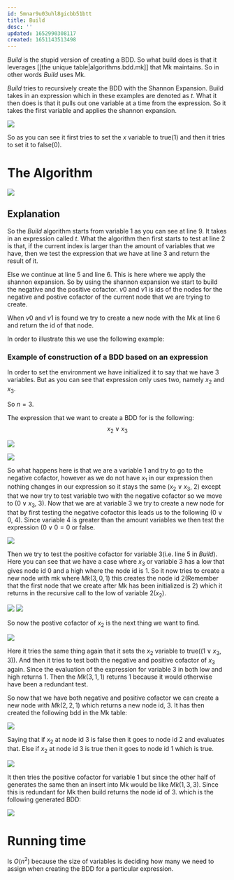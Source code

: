 ```yaml
---
id: 5mnar9u03uhl8gicbb51btt
title: Build
desc: ''
updated: 1652990308117
created: 1651143513498
---
```

*Build* is the stupid version of creating a BDD. So what build does is that it leverages [[the unique table|algorithms.bdd.mk]] that Mk maintains. So in other words *Build* uses Mk. 

*Build* tries to recursively create the BDD with the Shannon Expansion.
Build takes in an expression which in these examples are denoted as $t$. What it then does is that it pulls out one variable at a time from the expression. So it takes the first variable and applies the shannon expansion.

![](./assets/images/2022-04-28-13-04-34.png)

So as you can see it first tries to set the $x$ variable to true(1) and then it tries to set it to false(0).


# The Algorithm
![](./assets/images/2022-04-28-13-08-24.png)

## Explanation 
So the *Build* algorithm starts from variable 1 as you can see at line 9. It takes in an expression called $t$. What the algorithm then first starts to test at line 2 is that, if the current index is larger than the amount of variables that we have, then we test the expression that we have at line 3 and return the result of it.

Else we continue at line 5 and line 6. This is here where we apply the shannon expansion. So by using the shannon expansion we start to build the negative and the positive cofactor. $v0$ and $v1$ is ids of the nodes for the negative and postive cofactor of the current node that we are trying to create.

When $v0$ and $v1$ is found we try to create a new node with the Mk at line 6 and return the id of that node.

In order to illustrate this we use the following example:

### Example of construction of a BDD based on an expression

In order to set the environment we have initialized it to say that we have 3 variables. But as you can see that expression only uses two, namely $x_2$ and $x_3$.

So $n=3$.

The expression that we want to create a BDD for is the following:
$$
x_2 \lor x_3
$$

![](./assets/images/2022-04-28-13-25-48.png)

![](./assets/images/2022-04-28-13-41-01.png)

So what happens here is that we are a variable 1 and try to go to the negative cofactor, however as we do not have $x_1$ in our expression then nothing changes in our expression so it stays the same ($x_2 \lor x_3$, 2) except that we now try to test variable two with the negative cofactor so we move to ($0 \lor x_3$, 3). Now that we are at variable 3 we try to create a new node for that by first testing the negative cofactor this leads us to the following ($0 \lor 0$, 4). Since variable 4 is greater than the amount variables we then test the expression ($0 \lor 0 = 0$ or false. 

![](./assets/images/2022-04-28-13-48-23.png)

Then we try to test the positive cofactor for variable 3(i.e. line 5 in *Build*). Here you can see that we have a case where $x_3$ or variable 3 has a low that gives node id 0 and a high where the node id is 1. So it now tries to create a new node with mk where $Mk(3, 0, 1)$ this creates the node id 2(Remember that the first node that we create after Mk has been initialized is 2) which it returns in the recursive call to the low of variable 2($x_2$).

![](./assets/images/2022-04-28-13-57-52.png)
![](./assets/images/2022-04-28-13-57-59.png)

So now the postive cofactor of $x_2$ is the next thing we want to find.

![](./assets/images/2022-04-28-13-59-35.png)

Here it tries the same thing again that it sets the $x_2$ variable to true(($1 \lor x_3$, 3)). And then it tries to test both the negative and positive cofactor of $x_3$ again. Since the evaluation of the expression for variable 3 in both low and high returns 1. Then the $Mk(3,1,1)$ returns 1 because it would otherwise have been a redundant test.

So now that we have both negative and positive cofactor we can create a new node with $Mk(2, 2, 1)$ which returns a new node id, 3.
It has then created the following bdd in the Mk table:

![](./assets/images/2022-04-28-14-03-09.png)

Saying that if $x_2$ at node id 3 is false then it goes to node id 2 and evaluates that. Else if $x_2$ at node id 3 is true then it goes to node id 1 which is true.

![](./assets/images/2022-04-28-14-06-50.png)

It then tries the positive cofactor for variable 1 but since the other half of generates the same then an insert into Mk would be like $Mk(1, 3, 3)$. Since this is redundant for Mk then build returns the node id of 3. which is the following generated BDD:

![](./assets/images/2022-04-28-14-09-08.png)

# Running time
Is $O(n^2)$ because the size of variables is deciding how many we need to assign when creating the BDD for a particular expression. 